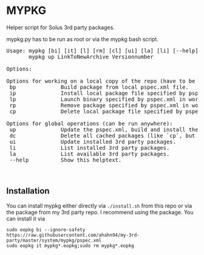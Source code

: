 # MYPKG
Helper script for Solus 3rd party packages.  

mypkg.py has to be run as root or via the mypkg bash script.

<pre>
Usage: mypkg [bi] [it] [l] [rm] [cl] [ui] [la] [li] [--help]
       mypkg up LinkToNewArchive Versionnumber

Options:

Options for working on a local copy of the repo (have to be run in a directory containing a pspec.xml):
 bp              Build package from local pspec.xml file.
 ip              Install local package file specified by pspec.xml in working directory.
 lp              Launch binary specified by pspec.xml in working directory.
 rp              Remove package specified by pspec.xml in working directory.
 cp              Delete local package file specified by pspec.xml in working directory.

Options for global operations (can be run anywhere):
 up              Update the pspec.xml, build and install the package.
 dc              Delete all cached packages (like `cp`, but for all packages)
 ui              Update installed 3rd party packages.
 li              List installed 3rd party packages.
 la              List available 3rd party packages.
 --help          Show this helptext.

 </pre>
 
 ## Installation
 You can install mypkg either directly via `./install.sh` from this repo or via the package from my 3rd party repo.
 I recommend using the package. You can install it via
 ```
 sudo eopkg bi --ignore-safety https://raw.githubusercontent.com/ahahn94/my-3rd-party/master/system/mypkg/pspec.xml
 sudo eopkg it mypkg*.eopkg;sudo rm mypkg*.eopkg
 ```